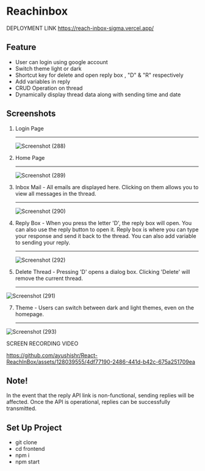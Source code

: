 # Reachinbox
DEPLOYMENT LINK
https://reach-inbox-sigma.vercel.app/
## Feature
- User can login using google account
- Switch theme light or dark
- Shortcut key for delete and open reply box , "D" & "R" respectively
- Add variables in reply
- CRUD Operation on thread
- Dynamically display thread data along with sending time and date

## Screenshots
1. Login Page <hr>
  
   ![Screenshot (288)](https://github.com/ayushishr/React-ReachInBox/assets/128039555/daf6cb4e-f5a2-4ae8-b00c-2c9145371e3f)

   
3. Home Page <hr>
 
   ![Screenshot (289)](https://github.com/ayushishr/React-ReachInBox/assets/128039555/613f2bd4-b7a7-49b6-b0c4-fca85ed41923)

4. Inbox Mail - All emails are displayed here. Clicking on them allows you to view all messages in the thread. <hr>
 
   ![Screenshot (290)](https://github.com/ayushishr/React-ReachInBox/assets/128039555/1f38f59b-acba-489e-9dc0-cc0df9197da4)

5. Reply Box - When you press the letter 'D', the reply box will open. You can also use the reply button to open it. Reply box is where you can type your response and send it back to the thread. You can also add variable to sending  your reply. <hr>
 
   ![Screenshot (292)](https://github.com/ayushishr/React-ReachInBox/assets/128039555/fe62a8f8-5708-4c92-9654-153cabce57a7)

6. Delete Thread - Pressing 'D' opens a dialog box. Clicking 'Delete' will remove the current thread. <hr>
 
![Screenshot (291)](https://github.com/ayushishr/React-ReachInBox/assets/128039555/9ac646f6-7619-43b8-9444-46a54e15728a)

7. Theme - Users can switch between dark and light themes, even on the homepage. <hr>

  ![Screenshot (293)](https://github.com/ayushishr/React-ReachInBox/assets/128039555/c2839d57-cd56-4114-aee9-2d5554f7d763)

  SCREEN RECORDING VIDEO
  



https://github.com/ayushishr/React-ReachInBox/assets/128039555/4df77190-2486-441d-b42c-675a251709ea


## Note!

In the event that the reply API link is non-functional, sending replies will be affected. Once the API is operational, replies can be successfully transmitted.
## Set Up Project 
- git clone 
- cd frontend
- npm i
- npm start


